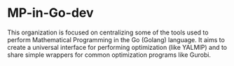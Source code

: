 # MP-in-Go-dev

This organization is focused on centralizing some of the tools used to 
perform Mathematical Programming in the Go (Golang) language. It aims to 
create a universal interface for performing optimization (like YALMIP) and 
to share simple wrappers for common optimization programs like Gurobi.
